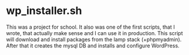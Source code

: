 # wp_installer.sh
This was a project for school. It also was one of the first scripts, that I wrote, that actually make sense and I can use it in production. This script will download and install packages from the lamp stack (+phpmyadmin). After that it creates the mysql DB and installs and configure  WordPress.
